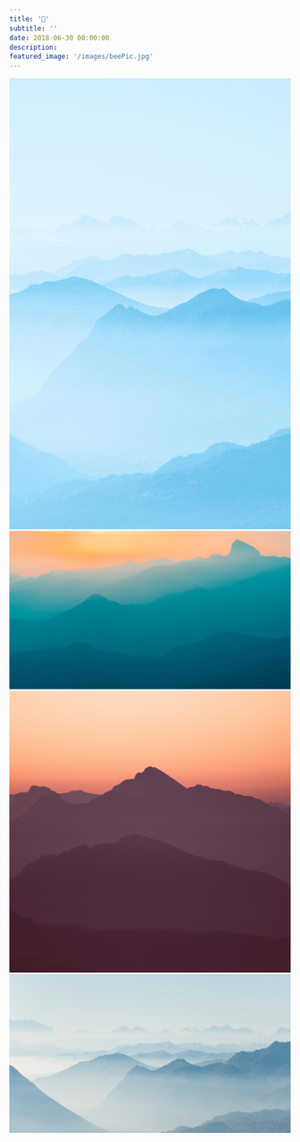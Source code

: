 ```yaml
---
title: '🌺'
subtitle: ''
date: 2018-06-30 00:00:00
description:
featured_image: '/images/beePic.jpg'
---
```


<div class="gallery" data-columns="3">
	<img src="/images/demo/demo-portrait.jpg">
	<img src="/images/demo/demo-landscape.jpg">
	<img src="/images/demo/demo-square.jpg">
	<img src="/images/demo/demo-landscape-2.jpg">
</div>